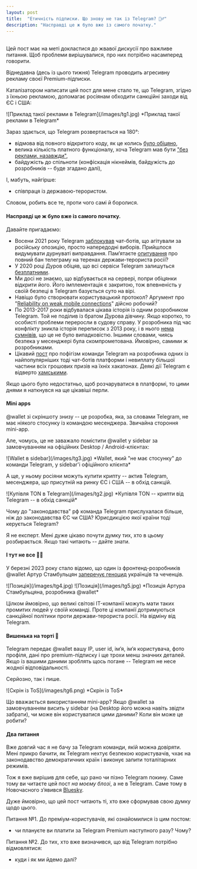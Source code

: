 ```yaml
---
layout: post
title:  "Етичність підписки. Що знову не так із Telegram? 🤦‍♂️"
description: "Насправді це ж було вже із самого початку."
---
```

<br>
Цей пост має на меті докластися до жвавої дискусії про важливе питання. Щоб проблеми вирішувалися, про них потрібно насамперед говорити.

Віднедавна (десь із цього тижня) Telegram проводить агресивну рекламу своєї Premium-підписки. 

Каталізатором написати цей пост для мене стало те, що Telegram, згідно з їхньою рекламою, допомагає росіянам обходити санкційні заходи від ЄС і США:

<span class="post-image">
![Приклад такої реклами в Telegram](/images/tg1.jpg)
*Приклад такої реклами в Telegram*
</span>

Зараз здається, що Telegram розвертається на 180°: 
- відмова від повного відкритого коду, як це колись [було обіцяно](http://web.archive.org/web/20150905224928/https://telegram.org/faq), 
- велика кількість платного функціоналу, хоча Telegram мав бути ["без реклами, назавжди"](http://web.archive.org/web/20150905224928/https://telegram.org/faq#q-how-is-telegram-different-from-whatsapp),  
- байдужість до спільноти (конфіскація нікнеймів, байдужість до розробників -- буде згадано далі),

І, мабуть, найгірше:
- співпраця із державою-терористом.

Словом, робить все те, проти чого самі й боролися.

#### Насправді це ж було вже із самого початку.
Давайте пригадаємо:

- Восени 2021 року Telegram [заблокував](https://t.me/durov_russia/33) чат-ботів, що агітували за російську опозицію, просто напередодні виборів. Прийшлося видумувати дурнуваті виправдання. Памʼятаєте [опитування](https://t.me/durov_russia/33) про повний бан телеграму на теренах держави-терориста росії?
- У 2020 році Дуров обіцяв, що всі сервіси Telegram залишуться [безплатними](https://t.me/durov_russia/29).
- Ми досі не знаємо, що відбувається на сервері, попри обіцянки відкрити його. Його імплементація є закритою, тож впевненість у своїй безпеці в Telegram базується суто на вірі.
- Навіщо було створювати користувацький протокол? Аргумент про "[Reliability on weak mobile connections](https://core.telegram.org/techfaq#q-why-did-you-go-for-a-custom-protocol)" дійсно робочий?
- По 2013-2017 роки відбувалася цікава історія із одним розробником Telegram. Той не поділив із братом Дурова дівчину. Якщо коротко, то особисті проблеми переросли в судову справу. У розробника під час конфлікту зникла історія переписок з 2013 року, і в нього [нема сумнівів](https://medium.com/@anton.rozenberg/friendship-betrayal-claims-3f395bcc95fa), що це не було випадковістю. Іншими словами, чиясь безпека у месенджері була скомпрометована. Ймовірно, самими ж розробниками.
- Цікавий [пост](https://blog.borodutch.com/i-quit-telegram-heres-why/) про пофігізм команди Telegram на розробника одних із найпопулярніших тоді чат-ботів платформи і невиплату більшої частини всіх грошових призів на їхніх хакатонах. Деякі дії Telegram є відверто [хамськими](https://twitter.com/backmeupplz/status/1554640348822904832).

Якщо цього було недостатньо, щоб розчаруватися в платформі, то цими днями я наткнувся на ще цікавіші перли.

#### Mini apps

@wallet зі скріншоту знизу -- це розробка, яка, за словами Telegram, не має ніякого стосунку із командою месенджера. Звичайна стороння mini-app.

Але, чомусь, це не заважало помістити @wallet у sidebar за замовчуванням на офіційних Desktop / Android-клієнтах:

<span class="post-image">
![Wallet в sidebar](/images/tg3.jpg)
*Wallet, який "не має стосунку" до команди Telegram, у sidebar'і офіційного клієнта*
</span>

А ще, у ньому росіяни можуть купити крипту -- актив Telegram, месенджера, що присутній на ринку ЄС і США -- в обхід санкцій.

<span class="post-image">
![Купівля TON в Telegram](/images/tg2.jpg)
*Купівля TON -- крипти від Telegram -- в обхід санкцій*
</span>


Чому до "законодавства" рф команда Telegram прислухалася більше, ніж до законодавства ЄС чи США? Юрисдикцією якої країни тоді керується Telegram?

Я не експерт. Мені дуже цікаво почути думку тих, хто в цьому розбирається. Якщо такі читають -- дайте знати.

#### І тут не все 🤷‍♂️
У березні 2023 року стало відомо, що один із фронтенд-розробників @wallet Артур Стамбульцян [заперечує геноцид](https://t.me/pyshni/1376) українців та чеченців.

<span class="post-image">
![Позиція](/images/tg4.jpg)
![Позиція](/images/tg5.jpg)
*Позиція Артура Стамбульцяна, розробника @wallet*
</span>

Цілком ймовірно, що великі світові IT-компанії можуть мати таких промитих людей у своїй команді. Проте ці компанії дотримуються санкційної політики проти держави-терориста росії. На відміну від Telegram. 

#### Вишенька на торті 🍒
Telegram передає @wallet вашу IP, user id, імʼя, імʼя користувача, фото профіля, дані про premium-підписку і ще трохи менш значних деталей. Якщо із вашими даними зроблять щось погане -- Telegram не несе жодної відповідальності. 

Серйозно, так і пише.

<span class="post-image big">
![Скрін із ToS](/images/tg6.png)
*Скрін із ToS*
</span>

Що вважається використанням mini-app? Якщо @wallet за замовчуванням висить у sidebar (на Desktop його можна навіть звідти забрати), чи може він користуватися цими даними? Коли він може це робити? 

#### Два питання
Вже довгий час я не бачу за Telegram команди, якій можна довіряти. Мені прикро бачити, як Telegram нехтує безпекою користувачів, чхає на законодавство демократичних країн і виконує запити тоталітарних режимів.

Тож я вже вирішив для себе, що рано чи пізно Telegram покину. Саме тому ви читаєте цей пост _на моєму блозі_, а не в Telegram.
Саме тому в Новочасного зʼявився [Bluesky](https://bsky.app/profile/novochasnyi.nazarii.dev). 

Дуже ймовірно, що цей пост читають ті, хто вже сформував свою думку щодо цього. 

Питання №1. До преміум-користувачів, які ознайомилися із цим постом: 

- чи плануєте ви платити за Telegram Premium наступного разу? Чому?

Питання №2. До тих, хто вже визначився, що від Telegram потрібно відмовлятися:

- куди і як ми йдемо далі?
